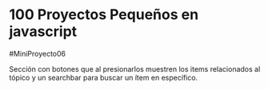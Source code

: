 # 100 Proyectos Pequeños en javascript

#MiniProyecto06

Sección con botones que al presionarlos muestren los items relacionados al tópico y un searchbar para buscar un ítem en específico.
